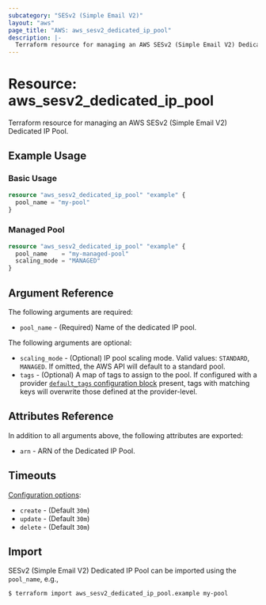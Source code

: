 ```yaml
---
subcategory: "SESv2 (Simple Email V2)"
layout: "aws"
page_title: "AWS: aws_sesv2_dedicated_ip_pool"
description: |-
  Terraform resource for managing an AWS SESv2 (Simple Email V2) Dedicated IP Pool.
---
```


# Resource: aws_sesv2_dedicated_ip_pool

Terraform resource for managing an AWS SESv2 (Simple Email V2) Dedicated IP Pool.

## Example Usage

### Basic Usage

```terraform
resource "aws_sesv2_dedicated_ip_pool" "example" {
  pool_name = "my-pool"
}
```

### Managed Pool

```terraform
resource "aws_sesv2_dedicated_ip_pool" "example" {
  pool_name    = "my-managed-pool"
  scaling_mode = "MANAGED"
}
```

## Argument Reference

The following arguments are required:

* `pool_name` - (Required) Name of the dedicated IP pool.

The following arguments are optional:

* `scaling_mode` - (Optional) IP pool scaling mode. Valid values: `STANDARD`, `MANAGED`. If omitted, the AWS API will default to a standard pool.
* `tags` - (Optional) A map of tags to assign to the pool. If configured with a provider [`default_tags` configuration block](https://registry.terraform.io/providers/hashicorp/aws/latest/docs#default_tags-configuration-block) present, tags with matching keys will overwrite those defined at the provider-level.

## Attributes Reference

In addition to all arguments above, the following attributes are exported:

* `arn` - ARN of the Dedicated IP Pool.

## Timeouts

[Configuration options](https://developer.hashicorp.com/terraform/language/resources/syntax#operation-timeouts):

* `create` - (Default `30m`)
* `update` - (Default `30m`)
* `delete` - (Default `30m`)

## Import

SESv2 (Simple Email V2) Dedicated IP Pool can be imported using the `pool_name`, e.g.,

```
$ terraform import aws_sesv2_dedicated_ip_pool.example my-pool
```
